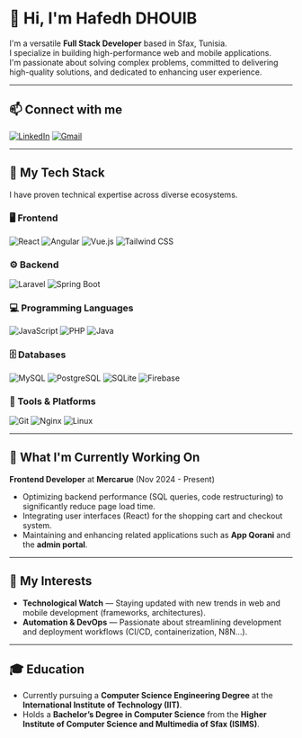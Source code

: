# 👋 Hi, I'm Hafedh DHOUIB

[comment]: # (Source CV: [1] Hafedh DHOUIB)

I'm a versatile **Full Stack Developer** based in Sfax, Tunisia.  
I specialize in building high-performance web and mobile applications.  
I'm passionate about solving complex problems, committed to delivering high-quality solutions, and dedicated to enhancing user experience.

---

## 📫 Connect with me

[comment]: # (Source CV: [2, 3])

[![LinkedIn](https://img.shields.io/badge/LinkedIn-0A66C2?style=for-the-badge&logo=linkedin&logoColor=white)](https://www.linkedin.com/in/hafedh-dhouib/)
[![Gmail](https://img.shields.io/badge/Gmail-D14836?style=for-the-badge&logo=gmail&logoColor=white)](mailto:hafedhdhouib@gmail.com)

---

## 🚀 My Tech Stack

[comment]: # (Source CV: [6, 49, 51, 53, 55, 57])

I have proven technical expertise across diverse ecosystems.

### 🖥️ Frontend
![React](https://img.shields.io/badge/React-61DAFB?style=for-the-badge&logo=react&logoColor=black)
![Angular](https://img.shields.io/badge/Angular-DD0031?style=for-the-badge&logo=angular&logoColor=white)
![Vue.js](https://img.shields.io/badge/Vue.js-4FC08D?style=for-the-badge&logo=vuedotjs&logoColor=white)
![Tailwind CSS](https://img.shields.io/badge/Tailwind_CSS-06B6D4?style=for-the-badge&logo=tailwindcss&logoColor=white)

### ⚙️ Backend
![Laravel](https://img.shields.io/badge/Laravel-FF2D20?style=for-the-badge&logo=laravel&logoColor=white)
![Spring Boot](https://img.shields.io/badge/Spring_Boot-6DB33F?style=for-the-badge&logo=spring&logoColor=white)

### 💻 Programming Languages
![JavaScript](https://img.shields.io/badge/JavaScript-F7DF1E?style=for-the-badge&logo=javascript&logoColor=black)
![PHP](https://img.shields.io/badge/PHP-777BB4?style=for-the-badge&logo=php&logoColor=white)
![Java](https://img.shields.io/badge/Java-007396?style=for-the-badge&logo=openjdk&logoColor=white)

### 🗄️ Databases
![MySQL](https://img.shields.io/badge/MySQL-4479A1?style=for-the-badge&logo=mysql&logoColor=white)
![PostgreSQL](https://img.shields.io/badge/PostgreSQL-4169E1?style=for-the-badge&logo=postgresql&logoColor=white)
![SQLite](https://img.shields.io/badge/SQLite-003B57?style=for-the-badge&logo=sqlite&logoColor=white)
![Firebase](https://img.shields.io/badge/Firebase-FFCA28?style=for-the-badge&logo=firebase&logoColor=black)

### 🧰 Tools & Platforms
![Git](https://img.shields.io/badge/Git-F05032?style=for-the-badge&logo=git&logoColor=white)
![Nginx](https://img.shields.io/badge/Nginx-009639?style=for-the-badge&logo=nginx&logoColor=white)
![Linux](https://img.shields.io/badge/Linux-FCC624?style=for-the-badge&logo=linux&logoColor=black)

---

## 💼 What I'm Currently Working On

[comment]: # (Source CV: [10, 11, 14, 15, 27])

**Frontend Developer** at **Mercarue** (Nov 2024 - Present)  
* Optimizing backend performance (SQL queries, code restructuring) to significantly reduce page load time.  
* Integrating user interfaces (React) for the shopping cart and checkout system.  
* Maintaining and enhancing related applications such as **App Qorani** and the **admin portal**.

---

## 🌱 My Interests

[comment]: # (Source CV: [67, 68, 69, 70])

* **Technological Watch** — Staying updated with new trends in web and mobile development (frameworks, architectures).  
* **Automation & DevOps** — Passionate about streamlining development and deployment workflows (CI/CD, containerization, N8N...).

---

## 🎓 Education

[comment]: # (Source CV: [40, 41, 45, 46])

* Currently pursuing a **Computer Science Engineering Degree** at the **International Institute of Technology (IIT)**.  
* Holds a **Bachelor’s Degree in Computer Science** from the **Higher Institute of Computer Science and Multimedia of Sfax (ISIMS)**.
